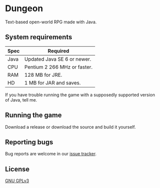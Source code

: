Dungeon
=======
Text-based open-world RPG made with Java.


System requirements
-------------------
|Spec|Required                    |
|----|----------------------------|
|Java|Updated Java SE 6 or newer. |
|CPU |Pentium 2 266 MHz or faster.|
|RAM |128 MB for JRE.             |
|HD  |1 MB for JAR and saves.     |

If you have trouble running the game with a supposedly supported version of Java, tell me.


Running the game
----------------
Download a release or download the source and build it yourself.


Reporting bugs
--------------
Bug reports are welcome in our [issue tracker](https://github.com/mafagafogigante/dungeon/issues).


License
-------
[GNU GPLv3](https://github.com/mafagafogigante/dungeon/blob/master/LICENSE.txt)

